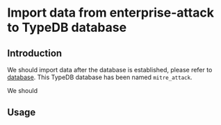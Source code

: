 # Import data from enterprise-attack to TypeDB database
## Introduction
We should import data after the database is established, please refer to [database](../database). This TypeDB database has been named `mitre_attack`.

We should 

## Usage


